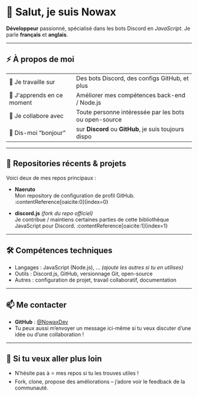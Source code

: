 # 👋 Salut, je suis Nowax

**Développeur** passionné, spécialisé dans les bots Discord en *JavaScript*. Je parle **français** et **anglais**.

---

## ⚡ À propos de moi

|                        |                                                  |
|------------------------|--------------------------------------------------|
| 🔭 Je travaille sur     | Des bots Discord, des configs GitHub, et plus    |
| 🌱 J'apprends en ce moment | Améliorer mes compétences back-end / Node.js     |
| 👯 Je collabore avec    | Toute personne intéressée par les bots ou open-source |
| 💬 Dis-moi “bonjour”    | sur **Discord** ou **GitHub**, je suis toujours dispo |

---

## 📂 Repositories récents & projets

Voici deux de mes repos principaux :

- **Naeruto**  
  Mon repository de configuration de profil GitHub. :contentReference[oaicite:0]{index=0}

- **discord.js** *(fork du repo officiel)*  
  Je contribue / maintiens certaines parties de cette bibliothèque JavaScript pour Discord. :contentReference[oaicite:1]{index=1}

---

## 🛠 Compétences techniques

- Langages : JavaScript (Node.js), … *(ajoute les autres si tu en utilises)*
- Outils : Discord.js, GitHub, versionnage Git, open-source
- Autres : configuration de projet, travail collaboratif, documentation

---

## 📫 Me contacter

- **GitHub** : [@NowaxDev](https://github.com/NowaxDev)  
- Tu peux aussi m’envoyer un message ici-même si tu veux discuter d’une idée ou d’une collaboration !

---

## 🌟 Si tu veux aller plus loin

- N’hésite pas à ⭐ mes repos si tu les trouves utiles !  
- Fork, clone, propose des améliorations – j’adore voir le feedback de la communauté.

